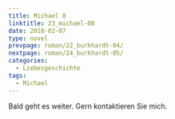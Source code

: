 ```yaml
---
title: Michael 8
linktitle: 23_michael-08
date: 2018-02-07
type: novel
prevpage: roman/22_burkhardt-04/
nextpage: roman/24_burkhardt-05/
categories:
  - Liebesgeschichte
tags:
  - Michael
---
```


Bald geht es weiter. Gern kontaktieren Sie mich.
